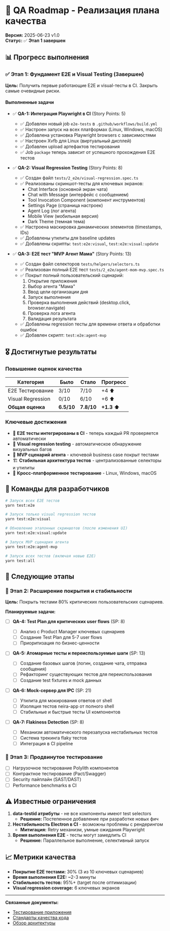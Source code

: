 # 🎯 QA Roadmap - Реализация плана качества

**Версия:** 2025-06-23 v1.0  
**Статус:** ✅ **Этап 1 завершен**

## 📊 Прогресс выполнения

### ✅ Этап 1: Фундамент E2E и Visual Testing (Завершен)

**Цель:** Получить первые работающие E2E и visual-тесты в CI. Закрыть самые очевидные риски.

#### Выполненные задачи

- ✅ **QA-1: Интеграция Playwright в CI** (Story Points: 5)

  - ✅ Добавлен новый job `e2e-tests` в `.github/workflows/build.yml`
  - ✅ Настроен запуск на всех платформах (Linux, Windows, macOS)
  - ✅ Добавлена установка Playwright browsers с зависимостями
  - ✅ Настроен Xvfb для Linux (виртуальный дисплей)
  - ✅ Добавлен upload артефактов тестирования
  - ✅ Job `package` теперь зависит от успешного прохождения E2E тестов

- ✅ **QA-2: Visual Regression Testing** (Story Points: 8)

  - ✅ Создан файл `tests/2_e2e/visual-regression.spec.ts`
  - ✅ Реализованы скриншот-тесты для ключевых экранов:
    - Chat Interface (основной экран чата)
    - Chat with Message (интерфейс с сообщением)
    - Tool Invocation Component (компонент инструментов)
    - Settings Page (страница настроек)
    - Agent Log (лог агента)
    - Mobile View (мобильная версия)
    - Dark Theme (темная тема)
  - ✅ Настроена маскировка динамических элементов (timestamps, IDs)
  - ✅ Добавлены утилиты для baseline updates
  - ✅ Добавлены скрипты: `test:e2e:visual`, `test:e2e:visual:update`

- ✅ **QA-3: E2E тест "MVP Агент Мама"** (Story Points: 13)
  - ✅ Создан файл селекторов `tests/helpers/selectors.ts`
  - ✅ Реализован полный E2E тест `tests/2_e2e/agent-mom-mvp.spec.ts`
  - ✅ Покрыт полный пользовательский сценарий:
    1. Открытие приложения
    2. Выбор агента "Мама"
    3. Ввод цели организации дня
    4. Запуск выполнения
    5. Проверка выполнения действий (desktop.click, browser.navigate)
    6. Проверка лога агента
    7. Валидация результата
  - ✅ Добавлены regression тесты для времени ответа и обработки ошибок
  - ✅ Добавлен скрипт: `test:e2e:agent-mvp`

## 🎖️ Достигнутые результаты

### Повышение оценок качества

| Категория         | Было       | Стало      | Прогресс    |
| ----------------- | ---------- | ---------- | ----------- |
| E2E Тестирование  | 3/10       | 7/10       | +4 ⬆️       |
| Visual Regression | 0/10       | 6/10       | +6 ⬆️       |
| **Общая оценка**  | **6.5/10** | **7.8/10** | **+1.3 ⬆️** |

### Ключевые достижения

- 🚀 **E2E тесты интегрированы в CI** - теперь каждый PR проверяется автоматически
- 📸 **Visual regression testing** - автоматическое обнаружение визуальных багов
- 🤖 **MVP сценарий агента** - ключевой business case покрыт тестами
- 🏗️ **Стабильная архитектура тестов** - централизованные селекторы и утилиты
- 🔄 **Кросс-платформенное тестирование** - Linux, Windows, macOS

## 📝 Команды для разработчиков

```bash
# Запуск всех E2E тестов
yarn test:e2e

# Запуск только visual regression тестов
yarn test:e2e:visual

# Обновление эталонных скриншотов (после изменения UI)
yarn test:e2e:visual:update

# Запуск MVP сценария агента
yarn test:e2e:agent-mvp

# Запуск всех тестов (включая новые E2E)
yarn test:all
```

## 🚀 Следующие этапы

### 🔄 Этап 2: Расширение покрытия и стабильности

**Цель:** Покрыть тестами 80% критических пользовательских сценариев.

**Планируемые задачи:**

- [ ] **QA-4: Test Plan для критических user flows** (SP: 8)

  - [ ] Анализ с Product Manager ключевых сценариев
  - [ ] Создание Test Plan для 5-7 user flows
  - [ ] Приоритизация по бизнес-ценности

- [ ] **QA-5: Атомарные тесты и переиспользуемые шаги** (SP: 13)

  - [ ] Создание базовых шагов (логин, создание чата, отправка сообщения)
  - [ ] Рефакторинг существующих тестов для переиспользования
  - [ ] Создание test fixtures и mock данных

- [ ] **QA-6: Mock-сервер для IPC** (SP: 21)

  - [ ] Утилита для мокирования ответов от shell
  - [ ] Изоляция тестов neira-app от полного shell
  - [ ] Стабильные и быстрые тесты UI компонентов

- [ ] **QA-7: Flakiness Detection** (SP: 8)
  - [ ] Механизм автоматического перезапуска нестабильных тестов
  - [ ] Система трекинга flaky тестов
  - [ ] Интеграция в CI pipeline

### 🔮 Этап 3: Продвинутое тестирование

- [ ] Нагрузочное тестирование Polylith компонентов
- [ ] Контрактное тестирование (Pact/Swagger)
- [ ] Security пайплайн (SAST/DAST)
- [ ] Performance benchmarks в CI

## ⚠️ Известные ограничения

1. **data-testid атрибуты** - не все компоненты имеют test selectors
   - **Решение:** Постепенное добавление при разработке новых фич
2. **Нестабильность Electron в CI** - возможны проблемы с рендерингом
   - **Митигация:** Retry механизм, умные ожидания Playwright
3. **Время выполнения E2E** - тесты могут замедлить CI
   - **Решение:** Параллельное выполнение, селективный запуск

## 📈 Метрики качества

- **Покрытие E2E тестами:** 30% (3 из 10 ключевых сценариев)
- **Время выполнения E2E:** ~2-3 минуты
- **Стабильность тестов:** 95%+ (target после оптимизации)
- **Visual regression coverage:** 6 ключевых экранов

---

**Связанные документы:**

- [Тестирование приложения](/05-contributing/07-test-the-application)
- [Стандарты качества кода](/05-contributing/05-code-quality-standards)
- [Обзор архитектуры](/03-core-concepts/1-architecture-patterns/01-system-overview)
